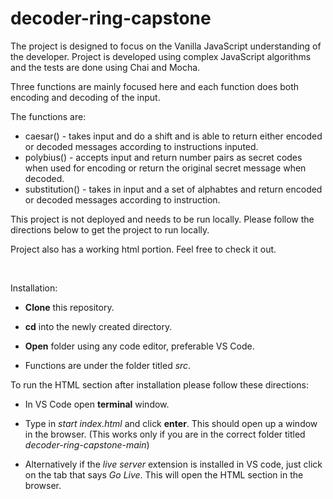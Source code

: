 # decoder-ring-capstone

The project is designed to focus on the Vanilla JavaScript understanding of the developer. Project is developed using complex JavaScript algorithms and the tests are done using Chai and Mocha.

Three functions are mainly focused here and each function does both encoding and decoding of the input.


The functions are:
- caesar() - takes input and do a shift and is able to return either encoded or decoded messages according to instructions inputed.
- polybius() - accepts input and return number pairs as secret codes when used for encoding or return the original secret message when decoded.
- substitution() - takes in input and a set of alphabtes and return encoded or decoded messages according to instruction.

<p>This project is not deployed and needs to be run locally. Please follow the directions below to get the project to run locally. </p>
Project also has a working html portion. Feel free to check it out.
<p>&nbsp  </p>
Installation:

- **Clone** this repository.

- **cd** into the newly created directory.

- **Open** folder using any code editor, preferable VS Code.

- Functions are under the folder titled *src*.


To run the HTML section after installation please follow these directions:

- In VS Code open **terminal** window.

- Type in *start index.html* and click **enter**. This should open up a window in the browser. (This works only if you are in the correct folder titled *decoder-ring-capstone-main*)

- Alternatively if the *live server* extension is installed in VS code, just click on the tab that says *Go Live*. This will open the HTML section in the browser.


